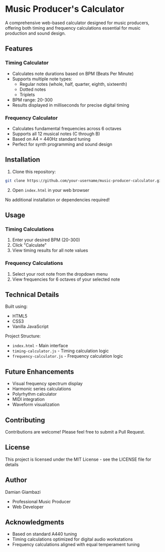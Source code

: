# Music Producer's Calculator

A comprehensive web-based calculator designed for music producers, offering both timing and frequency calculations essential for music production and sound design.

## Features

### Timing Calculator
- Calculates note durations based on BPM (Beats Per Minute)
- Supports multiple note types:
  - Regular notes (whole, half, quarter, eighth, sixteenth)
  - Dotted notes
  - Triplets
- BPM range: 20-300
- Results displayed in milliseconds for precise digital timing

### Frequency Calculator
- Calculates fundamental frequencies across 6 octaves
- Supports all 12 musical notes (C through B)
- Based on A4 = 440Hz standard tuning
- Perfect for synth programming and sound design

## Installation

1. Clone this repository:
```bash
git clone https://github.com/your-username/music-producer-calculator.git
```

2. Open `index.html` in your web browser

No additional installation or dependencies required!

## Usage

### Timing Calculations
1. Enter your desired BPM (20-300)
2. Click "Calculate"
3. View timing results for all note values

### Frequency Calculations
1. Select your root note from the dropdown menu
2. View frequencies for 6 octaves of your selected note

## Technical Details

Built using:
- HTML5
- CSS3
- Vanilla JavaScript

Project Structure:
- `index.html` - Main interface
- `timing-calculator.js` - Timing calculation logic
- `frequency-calculator.js` - Frequency calculation logic

## Future Enhancements

- Visual frequency spectrum display
- Harmonic series calculations
- Polyrhythm calculator
- MIDI integration
- Waveform visualization

## Contributing

Contributions are welcome! Please feel free to submit a Pull Request.

## License

This project is licensed under the MIT License - see the LICENSE file for details

## Author

Damian Giambazi
- Professional Music Producer
- Web Developer

## Acknowledgments

- Based on standard A440 tuning
- Timing calculations optimized for digital audio workstations
- Frequency calculations aligned with equal temperament tuning
